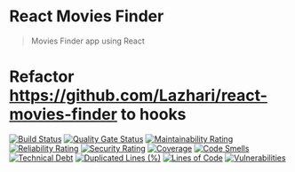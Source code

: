 # React Movies Finder

> Movies Finder app using React

# Refactor https://github.com/Lazhari/react-movies-finder to hooks 

[![Build Status](https://travis-ci.org/Lazhari/react-movies-finder.svg?branch=master)](https://travis-ci.org/Lazhari/react-movies-finder)
[![Quality Gate Status](https://sonarcloud.io/api/project_badges/measure?project=Lazhari_react-movies-finder&metric=alert_status)](https://sonarcloud.io/dashboard?id=Lazhari_react-movies-finder)
[![Maintainability Rating](https://sonarcloud.io/api/project_badges/measure?project=Lazhari_react-movies-finder&metric=sqale_rating)](https://sonarcloud.io/dashboard?id=Lazhari_react-movies-finder)
[![Reliability Rating](https://sonarcloud.io/api/project_badges/measure?project=Lazhari_react-movies-finder&metric=reliability_rating)](https://sonarcloud.io/dashboard?id=Lazhari_react-movies-finder)
[![Security Rating](https://sonarcloud.io/api/project_badges/measure?project=Lazhari_react-movies-finder&metric=security_rating)](https://sonarcloud.io/dashboard?id=Lazhari_react-movies-finder)
[![Coverage](https://sonarcloud.io/api/project_badges/measure?project=Lazhari_react-movies-finder&metric=coverage)](https://sonarcloud.io/dashboard?id=Lazhari_react-movies-finder)
[![Code Smells](https://sonarcloud.io/api/project_badges/measure?project=Lazhari_react-movies-finder&metric=code_smells)](https://sonarcloud.io/dashboard?id=Lazhari_react-movies-finder)
[![Technical Debt](https://sonarcloud.io/api/project_badges/measure?project=Lazhari_react-movies-finder&metric=sqale_index)](https://sonarcloud.io/dashboard?id=Lazhari_react-movies-finder)
[![Duplicated Lines (%)](https://sonarcloud.io/api/project_badges/measure?project=Lazhari_react-movies-finder&metric=duplicated_lines_density)](https://sonarcloud.io/dashboard?id=Lazhari_react-movies-finder)
[![Lines of Code](https://sonarcloud.io/api/project_badges/measure?project=Lazhari_react-movies-finder&metric=ncloc)](https://sonarcloud.io/dashboard?id=Lazhari_react-movies-finder)
[![Vulnerabilities](https://sonarcloud.io/api/project_badges/measure?project=Lazhari_react-movies-finder&metric=vulnerabilities)](https://sonarcloud.io/dashboard?id=Lazhari_react-movies-finder)
